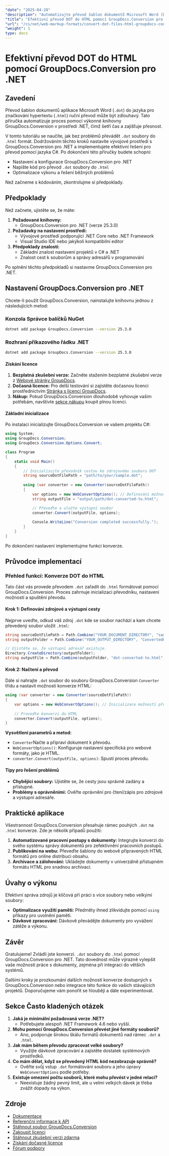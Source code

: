 ```yaml
---
"date": "2025-04-28"
"description": "Automatizujte převod šablon dokumentů Microsoft Word (DOT) do HTML pomocí nástroje GroupDocs.Conversion pro .NET. Seznamte se s tipy pro nastavení, implementaci a optimalizaci."
"title": "Efektivní převod DOT do HTML pomocí GroupDocs.Conversion pro .NET"
"url": "/cs/net/web-markup-formats/convert-dot-files-html-groupdocs-conversion-net/"
"weight": 1
type: docs
---
```

# Efektivní převod DOT do HTML pomocí GroupDocs.Conversion pro .NET

## Zavedení

Převod šablon dokumentů aplikace Microsoft Word (`.dot`) do jazyka pro značkování hypertextu (`.html`) ruční převod může být zdlouhavý. Tato příručka automatizuje proces pomocí výkonné knihovny GroupDocs.Conversion v prostředí .NET, čímž šetří čas a zajišťuje přesnost.

V tomto tutoriálu se naučíte, jak bez problémů převádět `.dot` soubory do `.html` formát. Dodržováním těchto kroků nastavíte vývojové prostředí s GroupDocs.Conversion pro .NET a implementujete efektivní řešení pro převod pomocí jazyka C#. Po dokončení této příručky budete schopni:

- Nastavení a konfigurace GroupDocs.Conversion pro .NET
- Napište kód pro převod `.dot` soubory do `.html`
- Optimalizace výkonu a řešení běžných problémů

Než začneme s kódováním, zkontrolujme si předpoklady.

## Předpoklady

Než začnete, ujistěte se, že máte:
1. **Požadované knihovny:**
   - GroupDocs.Conversion pro .NET (verze 25.3.0)
2. **Požadavky na nastavení prostředí:**
   - Vývojové prostředí podporující .NET Core nebo .NET Framework
   - Visual Studio IDE nebo jakýkoli kompatibilní editor
3. **Předpoklady znalostí:**
   - Základní znalost nastavení projektů v C# a .NET
   - Znalost cest k souborům a správy adresářů v programování

Po splnění těchto předpokladů si nastavme GroupDocs.Conversion pro .NET.

## Nastavení GroupDocs.Conversion pro .NET

Chcete-li použít GroupDocs.Conversion, nainstalujte knihovnu jednou z následujících metod:

### Konzola Správce balíčků NuGet
```bash
dotnet add package GroupDocs.Conversion --version 25.3.0
```

### Rozhraní příkazového řádku .NET
```bash
dotnet add package GroupDocs.Conversion --version 25.3.0
```

#### Získání licence
1. **Bezplatná zkušební verze:** Začněte stažením bezplatné zkušební verze z [Webové stránky GroupDocs](https://releases.groupdocs.com/conversion/net/).
2. **Dočasná licence:** Pro delší testování si zajistěte dočasnou licenci prostřednictvím [Stránka s licencí GroupDocs](https://purchase.groupdocs.com/temporary-license/).
3. **Nákup:** Pokud GroupDocs.Conversion dlouhodobě vyhovuje vašim potřebám, navštivte [sekce nákupu](https://purchase.groupdocs.com/buy) koupit plnou licenci.

#### Základní inicializace
Po instalaci inicializujte GroupDocs.Conversion ve vašem projektu C#:

```csharp
using System;
using GroupDocs.Conversion;
using GroupDocs.Conversion.Options.Convert;

class Program
{
    static void Main()
    {
        // Inicializujte převodník cestou ke zdrojovému souboru DOT
        string sourceDotFilePath = "path/to/your/sample.dot";
        
        using (var converter = new Converter(sourceDotFilePath))
        {
            var options = new WebConvertOptions(); // Definování možností převodu HTML
            string outputFile = "output/path/dot-converted-to.html";

            // Převeďte a uložte výstupní soubor
            converter.Convert(outputFile, options);
            
            Console.WriteLine("Conversion completed successfully.");
        }
    }
}
```

Po dokončení nastavení implementujme funkci konverze.

## Průvodce implementací

### Přehled funkcí: Konverze DOT do HTML

Tato část vás provede převodem `.dot` zařadit do `.html` formátovat pomocí GroupDocs.Conversion. Proces zahrnuje inicializaci převodníku, nastavení možností a spuštění převodu.

#### Krok 1: Definování zdrojové a výstupní cesty
Nejprve uveďte, odkud váš zdroj `.dot` kde se soubor nachází a kam chcete převedený soubor uložit `.html`:

```csharp
string sourceDotFilePath = Path.Combine("YOUR_DOCUMENT_DIRECTORY", "sample.dot");
string outputFolder = Path.Combine("YOUR_OUTPUT_DIRECTORY", "ConvertedHtml");

// Ujistěte se, že výstupní adresář existuje.
Directory.CreateDirectory(outputFolder);
string outputFile = Path.Combine(outputFolder, "dot-converted-to.html");
```

#### Krok 2: Načtení a převod
Dále si nahrajte `.dot` soubor do souboru GroupDocs.Conversion `Converter` třídu a nastavit možnosti konverze HTML:

```csharp
using (var converter = new Converter(sourceDotFilePath))
{
    var options = new WebConvertOptions(); // Inicializace možností převodu pro HTML
    
    // Proveďte konverzi do HTML
    converter.Convert(outputFile, options);
}
```

**Vysvětlení parametrů a metod:**
- `Converter`Načte a připraví dokument k převodu.
- `WebConvertOptions()`: Konfiguruje nastavení specifická pro webové formáty, jako je HTML.
- `converter.Convert(outputFile, options)`: Spustí proces převodu.

#### Tipy pro řešení problémů
- **Chybějící soubory:** Ujistěte se, že cesty jsou správně zadány a přístupné.
- **Problémy s oprávněními:** Ověřte oprávnění pro čtení/zápis pro zdrojové a výstupní adresáře.

## Praktické aplikace

Všestrannost GroupDocs.Conversion přesahuje rámec pouhých `.dot` na `.html` konverze. Zde je několik případů použití:
1. **Automatizované pracovní postupy s dokumenty:** Integrujte konverzi do svého systému správy dokumentů pro zefektivnění pracovních postupů.
2. **Publikování na webu:** Převeďte šablony do webově připravených HTML formátů pro online distribuci obsahu.
3. **Archivace a zálohování:** Ukládejte dokumenty v univerzálně přístupném formátu HTML pro snadnou archivaci.

## Úvahy o výkonu

Efektivní správa zdrojů je klíčová při práci s více soubory nebo velkými soubory:
- **Optimalizace využití paměti:** Předměty ihned zlikvidujte pomocí `using` příkazy pro uvolnění paměti.
- **Dávkové zpracování:** Dávkově převádějte dokumenty pro vyvážení zátěže a výkonu.

## Závěr

Gratulujeme! Zvládli jste konverzi. `.dot` soubory do `.html` pomocí GroupDocs.Conversion pro .NET. Tato dovednost může výrazně vylepšit vaše možnosti práce s dokumenty, zejména při integraci do větších systémů.

Dalšími kroky je prozkoumání dalších možností konverze dostupných s GroupDocs.Conversion nebo integrace této funkce do vašich stávajících projektů. Doporučujeme vám ponořit se hlouběji a dále experimentovat.

## Sekce Často kladených otázek

1. **Jaká je minimální požadovaná verze .NET?**
   - Potřebujete alespoň .NET Framework 4.6 nebo vyšší.
2. **Mohu pomocí GroupDocs.Conversion převést jiné formáty souborů?**
   - Ano, podporuje širokou škálu formátů dokumentů nad rámec `.dot` a `.html`.
3. **Jak mám během převodu zpracovat velké soubory?**
   - Využijte dávkové zpracování a zajistěte dostatek systémových prostředků.
4. **Co mám dělat, když se převedený HTML kód nezobrazuje správně?**
   - Ověřte svůj vstup `.dot` formátování souboru a jeho úpravy `WebConvertOptions` podle potřeby.
5. **Existuje omezení počtu souborů, které mohu převést v jedné relaci?**
   - Neexistuje žádný pevný limit, ale u velmi velkých dávek je třeba zvážit dopady na výkon.

## Zdroje

- [Dokumentace](https://docs.groupdocs.com/conversion/net/)
- [Referenční informace k API](https://reference.groupdocs.com/conversion/net/)
- [Stáhnout soubor GroupDocs.Conversion](https://releases.groupdocs.com/conversion/net/)
- [Zakoupit licenci](https://purchase.groupdocs.com/buy)
- [Stáhnout zkušební verzi zdarma](https://releases.groupdocs.com/conversion/net/)
- [Získání dočasné licence](https://purchase.groupdocs.com/temporary-license/)
- [Fórum podpory](https://forum.groupdocs.com/c/conversion/10)